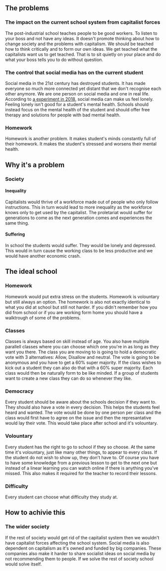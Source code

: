 ## The problems

### The impact on the current school system from capitalist forces
The post-industrial school teaches people to be good workers. To listen to your boss and not have any ideas. It doesn't promote thinking about how to change society and the problems with capitalism.  We should be teached how to think critically and to form our own ideas. We get teached what the capitalists want us to get teached. That is to sit quietly on your place and do what your boss tells you to do without question.

### The control that social media has on the current student 
Social media in the 21st century has destroyed students. It has made everyone so much more  connected yet distant that we don't recognise each other anymore. We are one person on social media and one in real life. According to [a experiment in 2018](https://guilfordjournals.com/doi/10.1521/jscp.2018.37.10.751), social media can make us feel lonely. Feeling lonely isn't good for a student's mental health. Schools should instead focus on the mental health of the student and should offer free therapy and solutions for people with bad mental health.

### Homework
Homework is another problem. It makes student's minds constantly full of their homework. It makes the student's stressed and worsens their mental health.

## Why it's a problem

### Society

#### Inequality
Capitalists would thrive of a workforce made out of people who only follow instructions. This in turn would lead to more inequality as the workforce knows only to get used by the capitalist. The proletariat would suffer for generations to come as the next generation comes and experiences the same thing.  

#### Suffering
In school the students would suffer. They would be lonely and depressed. This would in turn cause the working class to be less productive and we would have another economic crash.

## The ideal school

### Homework
Homework would put extra stress on the students. Homework is volountary but still always an option. The homework is also not exactly identical to what you did at school but still not harder. If you didn't remember how you did from school or if you are working form home you should have a walktrough of some of the problems.

### Classes
Classes is always based on skill instead of age. You also have multiple parallell classes where you can choose which one you're in as long as they want you there. The class you are moving to is  going to hold a democratic vote with 3 alternatives: Allow, Disallow and neutral. The vote is going to be anonymous and you have to get a 60% super majority. If the class wishes to kick out a student they can also do that with a 60% super majority. Each class would then be naturally form to be like minded. If a group of students want to create a new class they can do so whenever they like.

### Democracy
Every student should be aware about the schools decision if they want to. They should also have a vote in every decision. This helps the students feel heard and wanted. The vote would be done by one person per class and the class would first have to agree on the issue and then the represantative would lay their vote. This would take place after school and it's volountary.

### Volountary
Every student has the right to go to school if they so choose. At the same time it's volountary, just like many other things, to appear to every class. If the student do not wish to show up, they don't have to. Of course you have to have some knowledge from a previous lesson to get to the next one but instead of a linear learning you can watch online if there is anything you've missed. This also makes it required for the teacher to record their lessons.

### Difficulty
Every student can choose what difficulty they study at.

## How to achivie this

### The wider society
If the rest of society would get rid of the capitalist system then we wouldn't have capitalist forces affecting the school system. Social media is also dependent on capitalism as it's owned and funded by big companies. These companies also make it harder to share socialist ideas on social media by not recommending them to people. If we solve the rest of society school would solve itself. 



